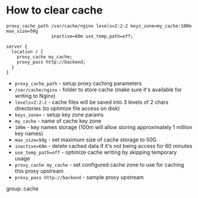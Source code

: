 # How to clear cache

```nginx
proxy_cache_path /var/cache/nginx levels=2:2:2 keys_zone=my_cache:100m max_size=50g 
                 inactive=60m use_temp_path=off;

server {
  location / {
    proxy_cache my_cache;
    proxy_pass http://backend;
  }
}
```

- `proxy_cache_path` - setup proxy caching parameters
- `/var/cache/nginx` - folder to store cache (make sure it's available for writing to Nginx)
- `levels=2:2:2` - cache files will be saved into 3 levels of 2 chars directories (to optimize file access on disk)
- `keys_zone=` - setup key zone params
- `my_cache` - name of cache key zone
- `100m` - key names storage (100m will allow storing approximately 1 million key names)
- `max_size=50g` - set maximum size of cache storage to 50G
- `inactive=60m` - delete cached data if it's not being access for 60 minutes
- `use_temp_path=off` - optimize cache writing by skipping temporary usage
- `proxy_cache my_cache` - set configured cache zone to use for caching this proxy upstream
- `proxy_pass http://backend` - sample proxy upstream

group: cache



